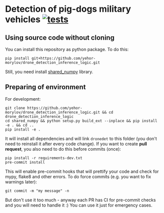 # Detection of pig-dogs military vehicles [![tests](https://github.com/yehor-morylov/drone_detection_inference_logic/actions/workflows/tests.yaml/badge.svg)](https://github.com/yehor-morylov/drone_detection_inference_logic/actions/workflows/tests.yaml)

## Using source code without cloning

You can install this repository as python package. To do this:
```
pip install git+https://github.com/yehor-morylov/drone_detection_inference_logic.git
```
Still, you need install [shared_numpy](https://github.com/dillonalaird/shared_numpy.git) library.

## Preparing of environment

For development:
```
git clone https://github.com/yehor-morylov/drone_detection_inference_logic.git && cd drone_detection_inference_logic
cd shared_numpy && python setup.py build_ext --inplace && pip install -e . && cd ..
pip install -e .
```

It will install all dependencies and will link `dronedet` to this folder (you don't need to reinstall it after every code change).
If you want to create **pull request**, you also need to do this before commits (once):
```
pip install -r requirements-dev.txt
pre-commit install
```
This will enable pre-commit hooks that will prettify your code and check for mypy, flake8 and other errors. To do force commits (e.g. you want to fix warnings later):
```
git commit -m "my message" -n
```
But don't use it too much - anyway each PR has CI for pre-commit checks and you will need to handle it :) You can use it just for emergency cases.
